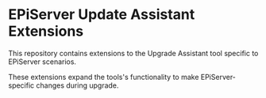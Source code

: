 # EPiServer Update Assistant Extensions

This repository contains extensions to the Upgrade Assistant tool specific to EPiServer scenarios.

These extensions expand the tools's functionality to make EPiServer-specific changes during upgrade.
